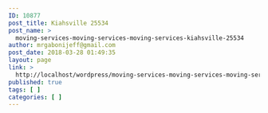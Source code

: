 ```yaml
---
ID: 10877
post_title: Kiahsville 25534
post_name: >
  moving-services-moving-services-moving-services-kiahsville-25534
author: mrgabonijeff@gmail.com
post_date: 2018-03-28 01:49:35
layout: page
link: >
  http://localhost/wordpress/moving-services-moving-services-moving-services-kiahsville-25534/
published: true
tags: [ ]
categories: [ ]
---
```

